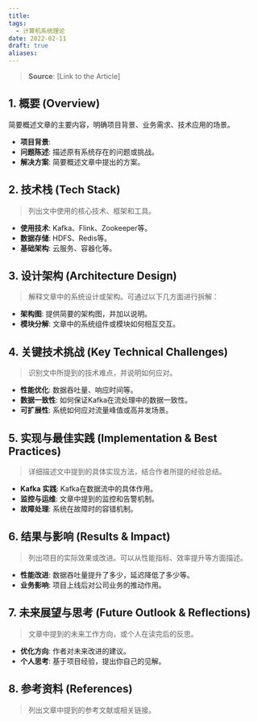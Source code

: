 ```yaml
---
title: 
tags:
  - 计算机系统理论
date: 2022-02-11
draft: true
aliases:
---
```


> **Source**: [Link to the Article]



## 1. 概要 (Overview)
简要概述文章的主要内容，明确项目背景、业务需求、技术应用的场景。

- **项目背景**:
- **问题陈述**: 描述原有系统存在的问题或挑战。
- **解决方案**: 简要概述文章中提出的方案。

## 2. 技术栈 (Tech Stack)
> 列出文中使用的核心技术、框架和工具。

- **使用技术**: Kafka、Flink、Zookeeper等。
- **数据存储**: HDFS、Redis等。
- **基础架构**: 云服务、容器化等。

## 3. 设计架构 (Architecture Design)
> 解释文章中的系统设计或架构。可通过以下几方面进行拆解：

- **架构图**: 提供简要的架构图，并加以说明。
- **模块分解**: 文章中的系统组件或模块如何相互交互。

## 4. 关键技术挑战 (Key Technical Challenges)
> 识别文中所提到的技术难点，并说明如何应对。

- **性能优化**: 数据吞吐量、响应时间等。
- **数据一致性**: 如何保证Kafka在流处理中的数据一致性。
- **可扩展性**: 系统如何应对流量峰值或高并发场景。

## 5. 实现与最佳实践 (Implementation & Best Practices)
> 详细描述文中提到的具体实现方法，结合作者所提的经验总结。

- **Kafka 实践**: Kafka在数据流中的具体作用。
- **监控与运维**: 文章中提到的监控和告警机制。
- **故障处理**: 系统在故障时的容错机制。

## 6. 结果与影响 (Results & Impact)
> 列出项目的实际效果或改进。可以从性能指标、效率提升等方面描述。

- **性能改进**: 数据吞吐量提升了多少，延迟降低了多少等。
- **业务影响**: 项目上线后对公司业务的推动作用。

## 7. 未来展望与思考 (Future Outlook & Reflections)
> 文章中提到的未来工作方向，或个人在读完后的反思。

- **优化方向**: 作者对未来改进的建议。
- **个人思考**: 基于项目经验，提出你自己的见解。

## 8. 参考资料 (References)
> 列出文章中提到的参考文献或相关链接。